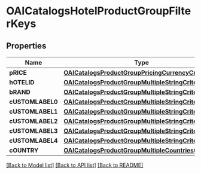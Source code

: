 # OAICatalogsHotelProductGroupFilterKeys

## Properties
Name | Type | Description | Notes
------------ | ------------- | ------------- | -------------
**pRICE** | [**OAICatalogsProductGroupPricingCurrencyCriteria***](OAICatalogsProductGroupPricingCurrencyCriteria.md) |  | 
**hOTELID** | [**OAICatalogsProductGroupMultipleStringCriteria***](.md) |  | 
**bRAND** | [**OAICatalogsProductGroupMultipleStringCriteria***](.md) |  | 
**cUSTOMLABEL0** | [**OAICatalogsProductGroupMultipleStringCriteria***](.md) |  | 
**cUSTOMLABEL1** | [**OAICatalogsProductGroupMultipleStringCriteria***](.md) |  | 
**cUSTOMLABEL2** | [**OAICatalogsProductGroupMultipleStringCriteria***](.md) |  | 
**cUSTOMLABEL3** | [**OAICatalogsProductGroupMultipleStringCriteria***](.md) |  | 
**cUSTOMLABEL4** | [**OAICatalogsProductGroupMultipleStringCriteria***](.md) |  | 
**cOUNTRY** | [**OAICatalogsProductGroupMultipleCountriesCriteria***](.md) |  | 

[[Back to Model list]](../README.md#documentation-for-models) [[Back to API list]](../README.md#documentation-for-api-endpoints) [[Back to README]](../README.md)


